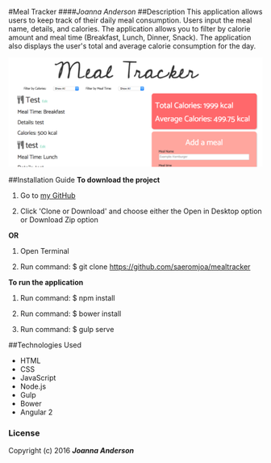 #Meal Tracker
####_Joanna Anderson_
##Description
This application allows users to keep track of their daily meal consumption. Users input the meal name, details, and calories. The application allows you to filter by calorie amount and meal time (Breakfast, Lunch, Dinner, Snack). The application also displays the user's total and average calorie consumption for the day.

<img src="resources/img/screenshot.png">

##Installation Guide
**To download the project**
1. Go to [my GitHub](https://github.com/saeromjoa/mealtracker)

2. Click 'Clone or Download' and choose either the Open in Desktop option or Download Zip option

**OR**

1. Open Terminal

2. Run command: $ git clone https://github.com/saeromjoa/mealtracker

**To run the application**
1. Run command: $ npm install

2. Run command: $ bower install

3. Run command: $ gulp serve

##Technologies Used
* HTML
* CSS
* JavaScript
* Node.js
* Gulp
* Bower
* Angular 2

### License
Copyright (c) 2016 **_Joanna Anderson_**
